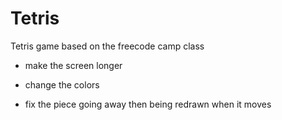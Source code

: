 # Tetris
Tetris game based on the freecode camp class

- make the screen longer

- change the colors

- fix the piece going away then being redrawn when it moves
